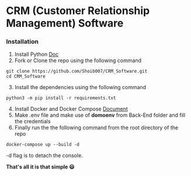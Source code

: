 # CRM (Customer Relationship Management) Software

### Installation
1. Install Python [Doc](https://www.python.org/downloads/)
2. Fork or Clone the repo using the following command
```
git clone https://github.com/Shoib007/CRM_Software.git
cd CRM_Software
```
3. Install the dependencies using the following command
```
python3 -m pip install -r requirements.txt
```
4. Install Docker and Docker Compose [Document](https://docs.docker.com/engine/install/)
5. Make .env file and make use of **domoenv**  from Back-End folder and fill the credentials
6. Finally run the the following command from the root directory of the repo
```
docker-compose up --build -d
```
-d flag is to detach the console.

**That's all it is that simple 😃**
